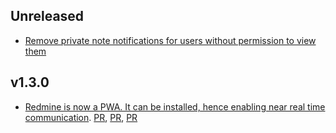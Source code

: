 ## Unreleased

* [Remove private note notifications for users without permission to view them](https://github.com/famiprog/redmine_advanced_messenger/pull/32)

## v1.3.0

* [Redmine is now a PWA. It can be installed, hence enabling near real time communication](https://github.com/famiprog/redmine_advanced_messenger/pull/24). [PR](https://github.com/famiprog/redmine_advanced_messenger/pull/25), [PR](https://github.com/famiprog/redmine_advanced_messenger/pull/26), [PR](https://github.com/famiprog/redmine_advanced_messenger/pull/27) 
